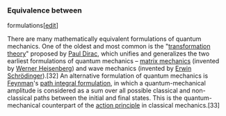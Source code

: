 ### Equivalence between
formulations[[edit](/w/index.php?title=Quantum\_mechanics&action=edit&section=6
"Edit section: Equivalence between formulations")]

There are many mathematically equivalent formulations of quantum mechanics.
One of the oldest and most common is the "[transformation
theory](/wiki/Transformation\_theory\_\(quantum\_mechanics\) "Transformation
theory \(quantum mechanics\)")" proposed by [Paul Dirac](/wiki/Paul\_Dirac
"Paul Dirac"), which unifies and generalizes the two earliest formulations of
quantum mechanics – [matrix mechanics](/wiki/Matrix\_mechanics "Matrix
mechanics") (invented by [Werner Heisenberg](/wiki/Werner\_Heisenberg "Werner
Heisenberg")) and wave mechanics (invented by [Erwin
Schrödinger](/wiki/Erwin\_Schr%C3%B6dinger "Erwin Schrödinger")).[32] An
alternative formulation of quantum mechanics is [Feynman](/wiki/Feynman
"Feynman")'s [path integral formulation](/wiki/Path\_integral\_formulation "Path
integral formulation"), in which a quantum-mechanical amplitude is considered
as a sum over all possible classical and non-classical paths between the
initial and final states. This is the quantum-mechanical counterpart of the
[action principle](/wiki/Action\_principle "Action principle") in classical
mechanics.[33]
